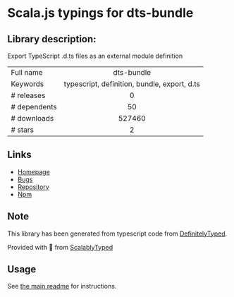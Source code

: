
# Scala.js typings for dts-bundle


## Library description:
Export TypeScript .d.ts files as an external module definition

|                    |                 |
| ------------------ | :-------------: |
| Full name          | dts-bundle |
| Keywords           | typescript, definition, bundle, export, d.ts |
| # releases         | 0 |
| # dependents       | 50 |
| # downloads        | 527460 |
| # stars            | 2 |

## Links
- [Homepage](https://github.com/grunt-ts/dts-bundle)
- [Bugs](https://github.com/grunt-ts/dts-bundle/issues)
- [Repository](https://github.com/grunt-ts/dts-bundle)
- [Npm](https://www.npmjs.com/package/dts-bundle)
    


## Note
This library has been generated from typescript code from [DefinitelyTyped](https://definitelytyped.org).

Provided with :purple_heart: from [ScalablyTyped](https://github.com/oyvindberg/ScalablyTyped)

## Usage
See [the main readme](../../readme.md) for instructions.


